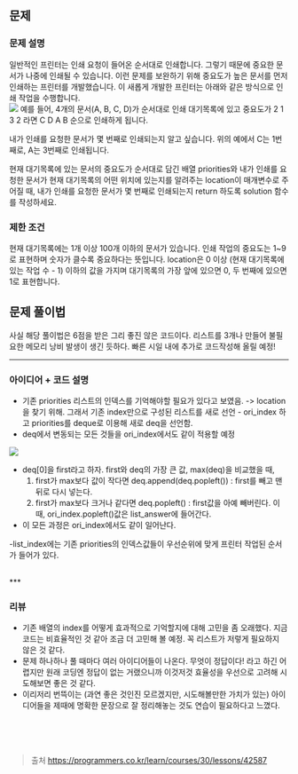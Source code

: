 ## 문제
### 문제 설명
일반적인 프린터는 인쇄 요청이 들어온 순서대로 인쇄합니다. 
그렇기 때문에 중요한 문서가 나중에 인쇄될 수 있습니다. 
이런 문제를 보완하기 위해 중요도가 높은 문서를 먼저 인쇄하는 프린터를 개발했습니다. 
이 새롭게 개발한 프린터는 아래와 같은 방식으로 인쇄 작업을 수행합니다.
<br>
![](https://images.velog.io/images/sohyeon00/post/9023982b-7b55-4cce-a025-ab3049ec228f/image.png)
예를 들어, 4개의 문서(A, B, C, D)가 순서대로 인쇄 대기목록에 있고 중요도가 2 1 3 2 라면 C D A B 순으로 인쇄하게 됩니다.

내가 인쇄를 요청한 문서가 몇 번째로 인쇄되는지 알고 싶습니다. 위의 예에서 C는 1번째로, A는 3번째로 인쇄됩니다.

현재 대기목록에 있는 문서의 중요도가 순서대로 담긴 배열 priorities와 내가 인쇄를 요청한 문서가 현재 대기목록의 어떤 위치에 있는지를 알려주는 location이 매개변수로 주어질 때, 내가 인쇄를 요청한 문서가 몇 번째로 인쇄되는지 return 하도록 solution 함수를 작성하세요.

### 제한 조건
현재 대기목록에는 1개 이상 100개 이하의 문서가 있습니다.
인쇄 작업의 중요도는 1~9로 표현하며 숫자가 클수록 중요하다는 뜻입니다.
location은 0 이상 (현재 대기목록에 있는 작업 수 - 1) 이하의 값을 가지며 대기목록의 가장 앞에 있으면 0, 두 번째에 있으면 1로 표현합니다.


## 문제 풀이법
사실 해당 풀이법은 6점을 받은 그리 좋진 않은 코드이다.
리스트를 3개나 만들어 불필요한 메모리 낭비 발생이 생긴 듯하다. 빠른 시일 내에 추가로 코드작성해 올릴 예정!

***
### 아이디어 + 코드 설명
- 기존 priorities 리스트의 인덱스를 기억해야할 필요가 있다고 보였음. -> location을 찾기 위해.
그래서 기존 index만으로 구성된 리스트를 새로 선언 - ori_index 하고 priorities를 deque로 이용해 새로 deq을 선언함.
- deq에서 변동되는 모든 것들을 ori_index에서도 같이 적용할 예정

![](https://images.velog.io/images/sohyeon00/post/264d8ee1-d78c-43f8-ab00-4e5dcdf30df6/image.png)

- deq[0]을 first라고 하자.
first와 deq의 가장 큰 값, max(deq)을 비교했을 때,
	1. first가 max보다 값이 작다면
    deq.append(deq.popleft()) : first를 빼고 맨 뒤로 다시 넣는다.
    2. first가 max보다 크거나 같다면
    deq.popleft() : first값을 아예 빼버린다.
    이때, ori_index.popleft()값은 list_answer에 들어간다.
- 이 모든 과정은 ori_index에서도 같이 일어난다.

-list_index에는 기존 priorities의 인덱스값들이 우선순위에 맞게 프린터 작업된 순서가 들어가 있다.

<br>
***
<br>

### 리뷰
- 기존 배열의 index를 어떻게 효과적으로 기억할지에 대해 고민을 좀 오래했다. 지금 코드는 비효율적인 것 같아 조금 더 고민해 볼 예정. 꼭 리스트가 저렇게 필요하지 않은 것 같다.
- 문제 하나하나 풀 때마다 여러 아이디어들이 나온다.
무엇이 정답이다! 라고 하긴 어렵지만 원래 코딩엔 정답이 없는 거랬으니까 이것저것 효율성을 우선으로 고려해 시도해보면 좋은 것 같다. 
- 이리저리 번뜩이는 (과연 좋은 것인진 모르겠지만, 시도해볼만한 가치가 있는) 아이디어들을 제때에 명확한 문장으로 잘 정리해놓는 것도 연습이 필요하다고 느꼈다.

<br>
<br><br>


> 출처
https://programmers.co.kr/learn/courses/30/lessons/42587